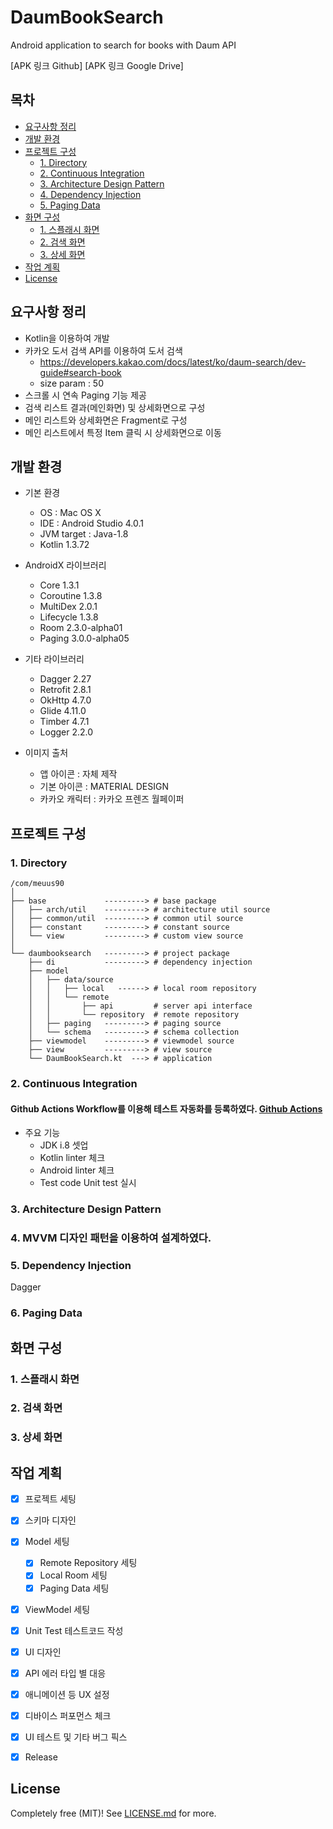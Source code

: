 # DaumBookSearch
Android application to search for books with Daum API

[APK 링크 Github]
[APK 링크 Google Drive]


## 목차

- [요구사항 정리](#요구사항-정리)
- [개발 환경](#개발-환경)
- [프로젝트 구성](#프로젝트-구성)
    - [1. Directory](#1.-Directory)
    - [2. Continuous Integration](#2.-Continuous-Integration)
    - [3. Architecture Design Pattern](#3.-Architecture-Design-Pattern)
    - [4. Dependency Injection](#4.-Dependency-Injection)
    - [5. Paging Data](#5.-Paging-Data)
- [화면 구성](#화면-구성)
    - [1. 스플래시 화면](#1.-스플래시-화면)
    - [2. 검색 화면](#2.-검색-화면)
    - [3. 상세 화면](#3.-상세-화면)
- [작업 계획](#작업-계획)
- [License](#license)
    
    
## 요구사항 정리

  * Kotlin을 이용하여 개발
  * 카카오 도서 검색 API를 이용하여 도서 검색
    * https://developers.kakao.com/docs/latest/ko/daum-search/dev-guide#search-book
    * size param : 50
  * 스크롤 시 연속 Paging 기능 제공
  * 검색 리스트 결과(메인화면) 및 상세화면으로 구성
  * 메인 리스트와 상세화면은 Fragment로 구성
  * 메인 리스트에서 특정 Item 클릭 시 상세화면으로 이동
  

## 개발 환경

  * 기본 환경
    * OS : Mac OS X
    * IDE : Android Studio 4.0.1
    * JVM target : Java-1.8
    * Kotlin 1.3.72
  
  * AndroidX 라이브러리
    * Core 1.3.1
    * Coroutine 1.3.8
    * MultiDex 2.0.1
    * Lifecycle 1.3.8
    * Room 2.3.0-alpha01
    * Paging 3.0.0-alpha05

  * 기타 라이브러리
    * Dagger 2.27
    * Retrofit 2.8.1
    * OkHttp 4.7.0
    * Glide 4.11.0
    * Timber 4.7.1
    * Logger 2.2.0
    
  * 이미지 출처
    * 앱 아이콘 : 자체 제작
    * 기본 아이콘 : MATERIAL DESIGN
    * 카카오 캐릭터 : 카카오 프렌즈 월페이퍼
    
    
## 프로젝트 구성

### 1. Directory

```
/com/meuus90
│
├── base             ---------> # base package
│   ├── arch/util    ---------> # architecture util source
│   ├── common/util  ---------> # common util source
│   ├── constant     ---------> # constant source
│   └── view         ---------> # custom view source
│
└── daumbooksearch   ---------> # project package
    ├── di           ---------> # dependency injection
    ├── model
    │   ├── data/source
    │   │   ├── local   ------> # local room repository
    │   │   └── remote      
    │   │       ├── api         # server api interface
    │   │       └── repository  # remote repository
    │   ├── paging   ---------> # paging source
    │   └── schema   ---------> # schema collection
    ├── viewmodel    ---------> # viewmodel source
    ├── view         ---------> # view source
    └── DaumBookSearch.kt  ---> # application
```
    
### 2. Continuous Integration

#### Github Actions Workflow를 이용해 테스트 자동화를 등록하였다. [Github Actions](https://github.com/meuus90/DaumBookSearch/actions)

  * 주요 기능
    * JDK i.8 셋업
    * Kotlin linter 체크
    * Android linter 체크
    * Test code Unit test 실시
    
    
### 3. Architecture Design Pattern

### 4. MVVM 디자인 패턴을 이용하여 설계하였다.
    
    
### 5. Dependency Injection
Dagger


### 6. Paging Data


## 화면 구성

### 1. 스플래시 화면


### 2. 검색 화면


### 3. 상세 화면


## 작업 계획
- [x] 프로젝트 세팅
- [x] 스키마 디자인
- [x] Model 세팅
    - [x] Remote Repository 세팅
    - [x] Local Room 세팅
    - [x] Paging Data 세팅
- [x] ViewModel 세팅
- [x] Unit Test 테스트코드 작성
- [x] UI 디자인
- [x] API 에러 타입 별 대응
- [x] 애니메이션 등 UX 설정
- [x] 디바이스 퍼포먼스 체크
- [x] UI 테스트 및 기타 버그 픽스
- [x] Release


## License

Completely free (MIT)! See [LICENSE.md](LICENSE.md) for more.





